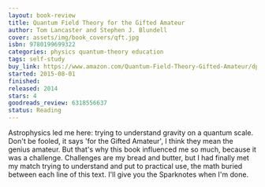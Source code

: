 ```yaml
---
layout: book-review
title: Quantum Field Theory for the Gifted Amateur
author: Tom Lancaster and Stephen J. Blundell
cover: assets/img/book_covers/qft.jpg
isbn: 9780199699322
categories: physics quantum-theory education
tags: self-study
buy_link: https://www.amazon.com/Quantum-Field-Theory-Gifted-Amateur/dp/019969933X
started: 2015-08-01
finished: 
released: 2014
stars: 4
goodreads_review: 6318556637
status: Reading
---
```


Astrophysics led me here: trying to understand gravity on a quantum scale. Don't be fooled, it says 'for the Gifted Amateur', I think they mean the genius amateur. But that's why this book influenced me so much, because it was a challenge. Challenges are my bread and butter, but I had finally met my match trying to understand and put to practical use, the math buried between each line of this text. I'll give you the Sparknotes when I'm done.